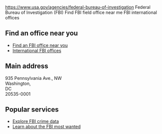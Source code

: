 

https://www.usa.gov/agencies/federal-bureau-of-investigation
Federal Bureau of Investigation (FBI)
Find FBI field office near me
FBI international offices

Find an office near you
-----------------------

* [Find an FBI office near you](https://www.fbi.gov/contact-us/field-offices)
* [International FBI offices](https://www.fbi.gov/contact-us/international-offices)

Main address
------------

935 Pennsylvania Ave., NW  
Washington,  
DC  
20535-0001

Popular services
----------------

* [Explore FBI crime data](https://cde.ucr.cjis.gov/LATEST/webapp/#/pages/home)
* [Learn about the FBI most wanted](https://www.fbi.gov/wanted/topten)
